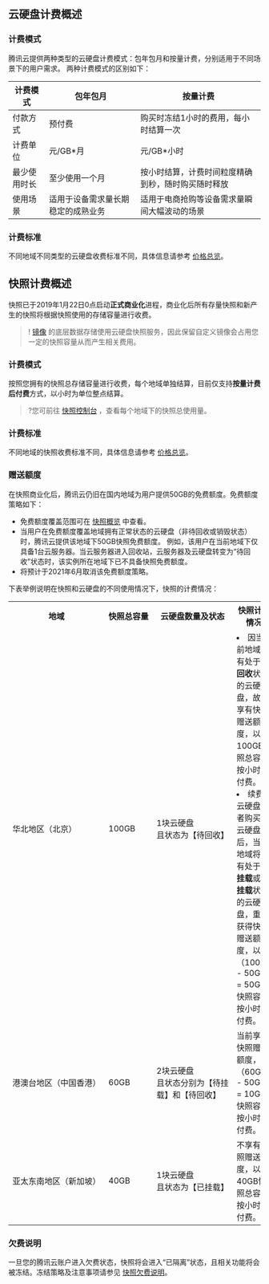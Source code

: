 
## 云硬盘计费概述[](id:CBS)
### 计费模式
腾讯云提供两种类型的云硬盘计费模式：包年包月和按量计费，分别适用于不同场景下的用户需求。
两种计费模式的区别如下：

| 计费模式 | 包年包月 | 按量计费 |
|---------|---------|---------|
| 付款方式 | 预付费 | 购买时冻结1小时的费用，每小时结算一次 |
| 计费单位 | 元/GB\*月 | 元/GB\*小时|
| 最少使用时长|至少使用一个月|按小时结算，计费时间粒度精确到秒，随时购买随时释放|
| 使用场景|适用于设备需求量长期稳定的成熟业务|适用于电商抢购等设备需求量瞬间大幅波动的场景|

### 计费标准
不同地域不同类型的云硬盘收费标准不同，具体信息请参考 [价格总览](https://cloud.tencent.com/document/product/362/2413)。


## 快照计费概述[](id:Snapshot)
快照已于2019年1月22日0点启动**正式商业化**进程，商业化后所有存量快照和新产生的快照将根据快照使用的存储容量进行收费。
>! [镜像](https://cloud.tencent.com/document/product/213/4940) 的底层数据存储使用云硬盘快照服务，因此保留自定义镜像会占用您一定的快照容量从而产生相关费用。

### 计费模式
按照您拥有的快照总存储容量进行收费，每个地域单独结算，目前仅支持**按量计费后付费**方式，以小时为单位整点结算。
>?您可前往 [快照控制台](https://console.cloud.tencent.com/cvm/snapshot/overview) ，查看每个地域下的快照总使用量。
>





### 计费标准
不同地域的快照收费标准不同，具体信息请参考 [价格总览](https://cloud.tencent.com/document/product/362/2413)。
### 赠送额度
在快照商业化后，腾讯云仍旧在国内地域为用户提供50GB的免费额度。免费额度策略如下：
- 免费额度覆盖范围可在 [快照概览](https://console.cloud.tencent.com/cvm/snapshot/overview) 中查看。
- 当用户在免费额度覆盖地域拥有正常状态的云硬盘（非待回收或销毁状态）时，腾讯云提供该地域下50GB快照免费额度。
例如，该用户在当前地域下仅具备1台云服务器。当云服务器进入回收站，云服务器及云硬盘转变为“待回收”状态时，该实例所在地域下已不具备快照免费额度。
- 将预计于2021年6月取消该免费额度策略。

下表举例说明在快照和云硬盘的不同使用情况下，快照的计费情况：

<table>
     <tr>
         <th>地域</th>  
         <th nowrap="nowrap">快照总容量</th>  
				 <th nowrap="nowrap">云硬盘数量及状态</th>
				 <th>快照计费情况</th>
     </tr>
	 <tr>
         <td nowrap="nowrap">华北地区（北京）</td>
         <td>100GB</td>
				 <td nowrap="nowrap"> 1块云硬盘<br/>且状态为【待回收】</td>
				 <td><li>因当前地域仅有处于<b>待回收</b>状态的云硬盘，故不享有快照赠送额度，以100GB快照总容量按小时后付费。</li><li>续费云硬盘或者购买新云硬盘后，当前地域将拥有处于<b>已挂载</b>或<b>待挂载</b>状态的云硬盘，重新获得快照赠送额度，以（100GB - 50GB = 50GB）快照容量按小时后付费。</li></td>
     </tr> 
	 <tr>
         <td nowrap="nowrap">港澳台地区（中国香港）</td>
         <td>60GB</td>
				 <td>2块云硬盘<br/>且状态分别为【待挂载】和【待回收】</td>
				 <td>当前享有快照赠送额度，以（60GB - 50GB = 10GB）快照容量按小时后付费。</td>
     </tr>
	 <tr>
         <td nowrap="nowrap">亚太东南地区（新加坡）</td>
         <td>40GB</td>
				 <td>1块云硬盘<br/>且状态为【已挂载】</td>
				 <td>不享有快照赠送额度，以40GB快照总容量按小时后付费。</td>
     </tr>
</table>

### 欠费说明
一旦您的腾讯云账户进入欠费状态，快照将会进入“已隔离”状态，且相关功能将会被冻结。冻结策略及注意事项请参见 [快照欠费说明](https://cloud.tencent.com/document/product/362/3064#SnapshotArrears)。

